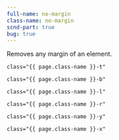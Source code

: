 ```yaml
---
full-name: no-margin
class-name: no-margin
scnd-part: true
bug: true
---
```

Removes any margin of an element.

```
class="{{ page.class-name }}-t"
```
```
class="{{ page.class-name }}-b"
```
```
class="{{ page.class-name }}-l"
```
```
class="{{ page.class-name }}-r"
```
```
class="{{ page.class-name }}-y"
```
```
class="{{ page.class-name }}-x"
```